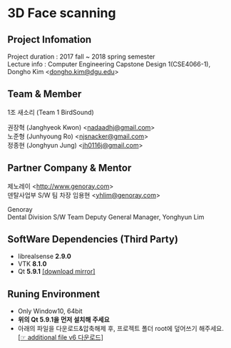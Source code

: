 # 3D Face scanning

## Project Infomation
Project duration : 2017 fall ~ 2018 spring semester  
Lecture info : Computer Engineering Capstone Design 1(CSE4066-1), Dongho Kim <<dongho.kim@dgu.edu>>

## Team & Member
1조 새소리 (Team 1 BirdSound)

권장혁 (Janghyeok Kwon) <<nadaadhj@gmail.com>>  
노준형 (Junhyoung Ro) <<njsnacker@gmail.com>>  
정종현 (Jonghyun Jung) <<jh0116j@gmail.com>>  

## Partner Company & Mentor
제노레이 <<http://www.genoray.com>>  
덴탈사업부 S/W 팀 차장 임용현 <<yhlim@genoray.com>>

Genoray  
Dental Division S/W Team Deputy General Manager, Yonghyun Lim

## SoftWare Dependencies (Third Party)
- librealsense **2.9.0**
- VTK **8.1.0**
- Qt **5.9.1** [\[download mirror\]](http://blog.njcells.net:8080/index.php/s/U5lGqam8IYTkrQ4)

## Runing Environment  
- Only Window10, 64bit
- **위의 Qt 5.9.1을 먼저 설치해 주세요**
- 아래의 파일을 다운로드&압축해제 후, 프로젝트 폴더 root에 덮어쓰기 해주세요.  
[\[☞ additional file v6 다운로드\]](http://blog.njcells.net:8080/index.php/s/nDTNYEpb0yvEJrw)
